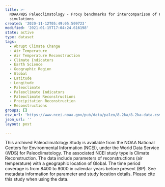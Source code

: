 ```yaml
---
title: >-
  NOAA/WDS Paleoclimatology - Proxy benchmarks for intercomparison of 8.2 ka
  simulations
created: '2020-11-12T05:49:05.509723'
modified: '2021-01-15T17:04:24.616198'
state: active
type: dataset
tags:
  - Abrupt Climate Change
  - Air Temperature
  - Air Temperature Reconstruction
  - Climate Indicators
  - Earth Science
  - Geographic Region
  - Global
  - Latitude
  - Longitude
  - Paleoclimate
  - Paleoclimate Indicators
  - Paleoclimate Reconstructions
  - Precipitation Reconstruction
  - Reconstructions
groups: []
csv_url: 'https://www.ncei.noaa.gov/pub/data/paleo/8.2ka/8.2ka-data.csv'
json_url: ''
layout: post

---
```

This archived Paleoclimatology Study is available from the NOAA National Centers for Environmental Information (NCEI), under the World Data Service (WDS) for Paleoclimatology. The associated NCEI study type is Climate Reconstruction. The data include parameters of reconstructions (air temperature) with a geographic location of Global. The time period coverage is from 8400 to 8000 in calendar years before present (BP). See metadata information for parameter and study location details. Please cite this study when using the data.
